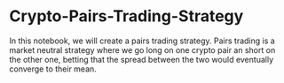 # Crypto-Pairs-Trading-Strategy
In this notebook, we will create a pairs trading strategy. Pairs trading is a market neutral strategy where we go long on one crypto pair an short on the other one, betting that the spread between the two would eventually converge to their mean.
